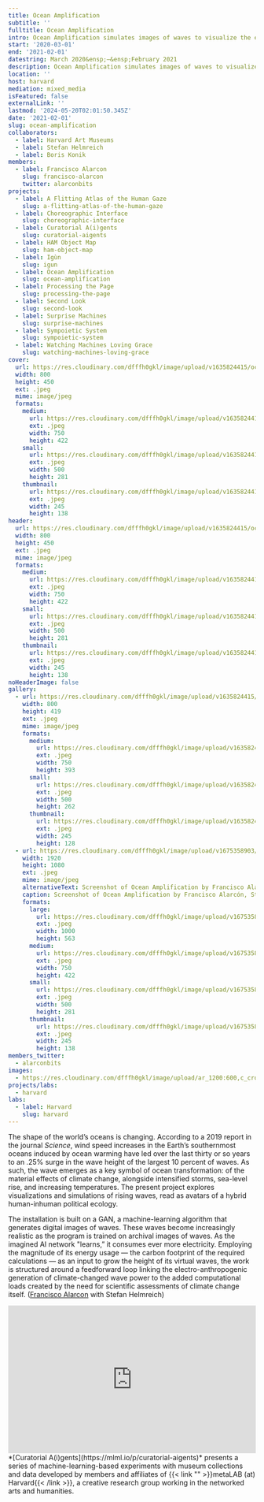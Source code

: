 ```yaml
---
title: Ocean Amplification
subtitle: ''
fulltitle: Ocean Amplification
intro: Ocean Amplification simulates images of waves to visualize the effects of climate change—and the energy demands of computation.
start: '2020-03-01'
end: '2021-02-01'
datestring: March 2020&ensp;–&ensp;February 2021
description: Ocean Amplification simulates images of waves to visualize the effects of climate change—and the energy demands of computation.
location: ''
host: harvard
mediation: mixed_media
isFeatured: false
externalLink: ''
lastmod: '2024-05-20T02:01:50.345Z'
date: '2021-02-01'
slug: ocean-amplification
collaborators:
  - label: Harvard Art Museums
  - label: Stefan Helmreich
  - label: Boris Konik
members:
  - label: Francisco Alarcon
    slug: francisco-alarcon
    twitter: alarconbits
projects:
  - label: A Flitting Atlas of the Human Gaze
    slug: a-flitting-atlas-of-the-human-gaze
  - label: Choreographic Interface
    slug: choreographic-interface
  - label: Curatorial A(i)gents
    slug: curatorial-aigents
  - label: HAM Object Map
    slug: ham-object-map
  - label: Igùn
    slug: igun
  - label: Ocean Amplification
    slug: ocean-amplification
  - label: Processing the Page
    slug: processing-the-page
  - label: Second Look
    slug: second-look
  - label: Surprise Machines
    slug: surprise-machines
  - label: Sympoietic System
    slug: sympoietic-system
  - label: Watching Machines Loving Grace
    slug: watching-machines-loving-grace
cover:
  url: https://res.cloudinary.com/dfffh0gkl/image/upload/v1635824415/oceanamp1_f35c571b42.jpg
  width: 800
  height: 450
  ext: .jpeg
  mime: image/jpeg
  formats:
    medium:
      url: https://res.cloudinary.com/dfffh0gkl/image/upload/v1635824417/medium_oceanamp1_f35c571b42.jpg
      ext: .jpeg
      width: 750
      height: 422
    small:
      url: https://res.cloudinary.com/dfffh0gkl/image/upload/v1635824418/small_oceanamp1_f35c571b42.jpg
      ext: .jpeg
      width: 500
      height: 281
    thumbnail:
      url: https://res.cloudinary.com/dfffh0gkl/image/upload/v1635824416/thumbnail_oceanamp1_f35c571b42.jpg
      ext: .jpeg
      width: 245
      height: 138
header:
  url: https://res.cloudinary.com/dfffh0gkl/image/upload/v1635824415/oceanamp1_f35c571b42.jpg
  width: 800
  height: 450
  ext: .jpeg
  mime: image/jpeg
  formats:
    medium:
      url: https://res.cloudinary.com/dfffh0gkl/image/upload/v1635824417/medium_oceanamp1_f35c571b42.jpg
      ext: .jpeg
      width: 750
      height: 422
    small:
      url: https://res.cloudinary.com/dfffh0gkl/image/upload/v1635824418/small_oceanamp1_f35c571b42.jpg
      ext: .jpeg
      width: 500
      height: 281
    thumbnail:
      url: https://res.cloudinary.com/dfffh0gkl/image/upload/v1635824416/thumbnail_oceanamp1_f35c571b42.jpg
      ext: .jpeg
      width: 245
      height: 138
noHeaderImage: false
gallery:
  - url: https://res.cloudinary.com/dfffh0gkl/image/upload/v1635824415/oceanamp2_db9a75e42d.jpg
    width: 800
    height: 419
    ext: .jpeg
    mime: image/jpeg
    formats:
      medium:
        url: https://res.cloudinary.com/dfffh0gkl/image/upload/v1635824417/medium_oceanamp2_db9a75e42d.jpg
        ext: .jpeg
        width: 750
        height: 393
      small:
        url: https://res.cloudinary.com/dfffh0gkl/image/upload/v1635824419/small_oceanamp2_db9a75e42d.jpg
        ext: .jpeg
        width: 500
        height: 262
      thumbnail:
        url: https://res.cloudinary.com/dfffh0gkl/image/upload/v1635824417/thumbnail_oceanamp2_db9a75e42d.jpg
        ext: .jpeg
        width: 245
        height: 128
  - url: https://res.cloudinary.com/dfffh0gkl/image/upload/v1675358903/53_E2_DADE_FEA_0_4438_BB_40_8_C37_DC_662180_1_201_a_23d15d505f.jpg
    width: 1920
    height: 1080
    ext: .jpeg
    mime: image/jpeg
    alternativeText: Screenshot of Ocean Amplification by Francisco Alarcón, Stefan Helmreich, and Boris Konik
    caption: Screenshot of Ocean Amplification by Francisco Alarcón, Stefan Helmreich, and Boris Konik
    formats:
      large:
        url: https://res.cloudinary.com/dfffh0gkl/image/upload/v1675358903/large_53_E2_DADE_FEA_0_4438_BB_40_8_C37_DC_662180_1_201_a_23d15d505f.jpg
        ext: .jpeg
        width: 1000
        height: 563
      medium:
        url: https://res.cloudinary.com/dfffh0gkl/image/upload/v1675358904/medium_53_E2_DADE_FEA_0_4438_BB_40_8_C37_DC_662180_1_201_a_23d15d505f.jpg
        ext: .jpeg
        width: 750
        height: 422
      small:
        url: https://res.cloudinary.com/dfffh0gkl/image/upload/v1675358904/small_53_E2_DADE_FEA_0_4438_BB_40_8_C37_DC_662180_1_201_a_23d15d505f.jpg
        ext: .jpeg
        width: 500
        height: 281
      thumbnail:
        url: https://res.cloudinary.com/dfffh0gkl/image/upload/v1675358903/thumbnail_53_E2_DADE_FEA_0_4438_BB_40_8_C37_DC_662180_1_201_a_23d15d505f.jpg
        ext: .jpeg
        width: 245
        height: 138
members_twitter:
  - alarconbits
images:
  - https://res.cloudinary.com/dfffh0gkl/image/upload/ar_1200:600,c_crop/c_limit,h_1200,w_600/v1635824415/oceanamp1_f35c571b42.jpg
projects/labs:
  - harvard
labs:
  - label: Harvard
    slug: harvard
---
```

The shape of the world’s oceans is changing. According to a 2019 report in the journal *Science*, wind speed increases in the Earth’s southernmost oceans induced by ocean warming have led over the last thirty or so years to an .25% surge in the wave height of the largest 10 percent of waves. As such, the wave emerges as a key symbol of ocean transformation: of the material effects of climate change, alongside intensified storms, sea-level rise, and increasing temperatures. The present project explores visualizations and simulations of rising waves, read as avatars of a hybrid human-inhuman political ecology.

The installation is built on a GAN, a machine-learning algorithm that generates digital images of waves. These waves become increasingly realistic as the program is trained on archival images of waves. As the imagined AI network "learns,” it consumes ever more electricity. Employing the magnitude of its energy usage — the carbon footprint of the required calculations — as an input to grow the height of its virtual waves, the work is structured around a feedforward loop linking the electro-anthropogenic generation of climate-changed wave power to the added computational loads created by the need for scientific assessments of climate change itself. ([Francisco Alarcon](https://mlml.io/m/francisco-alarcon) with Stefan Helmreich)
<iframe width="100%" height="300" src="https://www.youtube.com/embed/3oj_I-fxaXs" frameborder="0" allow="accelerometer; autoplay; encrypted-media; gyroscope; picture-in-picture" allowfullscreen></iframe><br />
*[Curatorial A(i)gents](https://mlml.io/p/curatorial-aigents)* presents a series of machine-learning-based experiments with museum collections and data developed by members and affiliates of {{< link "" >}}metaLAB (at) Harvard{{< /link >}}, a creative research group working in the networked arts and humanities.